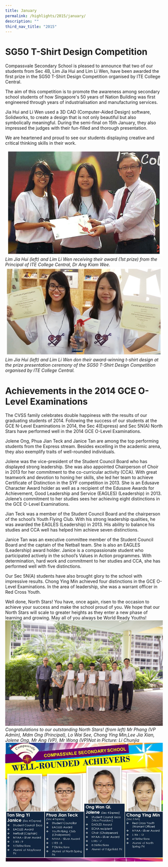 ```yaml
---
title: January
permalink: /highlights/2015/january/
description: ""
third_nav_title: "2015"
---
```

# SG50 T-Shirt Design Competition

Compassvale Secondary School is pleased to announce that two of our students from Sec 4B, Lim Jia Hui and Lim Li Wen, have been awarded the first prize in the SG50 T-Shirt Design Competition organised by ITE College Central.  
  
The aim of this competition is to promote the awareness among secondary school students of how Singapore's 50 years of Nation Building was first engineered through years of industrialisation and manufacturing services.

Jia Hui and Li Wen used a 3D CAD (Computer-Aided Design) software, Solidworks, to create a design that is not only beautiful but also symbolically meaningful. During the semi-final on 15th January, they also impressed the judges with their fun-filled and thorough presentation.  
  
We are heartened and proud to see our students displaying creative and critical thinking skills in their work.

![](/images/sg.png)
_Lim Jia Hui (left) and Lim Li Wen receiving their award (1st prize) from the Principal of ITE College Central, Dr Ang Kiam Wee._
![](/images/sg1.png)
_Lim Jia Hui (left) and Lim Li Wen don their award-winning t-shirt design at the prize presentation ceremony of the SG50 T-Shirt Design Competition organised by ITE College Central._

# Achievements in the 2014 GCE O-Level Examinations

The CVSS family celebrates double happiness with the results of our graduating students of 2014. Following the success of our students at the GCE N-Level Examinations in 2014, the Sec 4(Express) and Sec 5N(A) North Stars have performed well in the 2014 GCE O-Level Examinations.

Jolene Ong, Phua Jian Teck and Janice Tan are among the top performing students from the Express stream. Besides excelling in the academic arena, they also exemplify traits of well-rounded individuals.

Jolene was the vice-president of the Student Council Board who has displayed strong leadership. She was also appointed Chairperson of Choir in 2013 for her commitment to the co-curricular activity (CCA). With great teamwork and devotion to honing her skills, she led her team to achieve Certificate of Distinction in the SYF competition in 2013. She is an Edusave Character Award holder as well as a recipient of the Edusave Awards for Achievement, Good Leadership and Service (EAGLES) (Leadership) in 2013. Jolene’s commitment to her studies sees her achieving eight distinctions in the GCE O-Level Examinations.

Jian Teck was a member of the Student Council Board and the chairperson of the school’s Youth Flying Club. With his strong leadership qualities, he was awarded the EAGLES (Leadership) in 2013. His ability to balance his studies and CCA well has helped him achieve seven distinctions.

Janice Tan was an executive committee member of the Student Council Board and the captain of the Netball team. She is also an EAGLES (Leadership) award holder. Janice is a compassionate student who participated actively in the school’s Values in Action programmes. With determination, hard work and commitment to her studies and CCA, she has performed well with five distinctions.

Our Sec 5N(A) students have also brought glory to the school with impressive results. Chong Ying Min achieved four distinctions in the GCE O-Level Examinations. In the area of leadership, she was a warrant officer in Red Cross Youth.

Well done, North Stars! You have, once again, risen to the occasion to achieve your success and make the school proud of you. We hope that our North Stars will scale to greater heights as they enter a new phase of learning and growing. May all of you always be World Ready Youths!
![](/images/IMG_8875.jpeg)
_Congratulations to our outstanding North Stars! (from left) Mr Phang (VP Admin), Mdm Ong (Principal), Lo Wai See, Chong Ying Min,Lee Jia Xian, Jolene Ong, Mr Ang (VP), Mr Wong (VP)Not in Picture: Li Chunjia_
![](/images/top.jpeg)